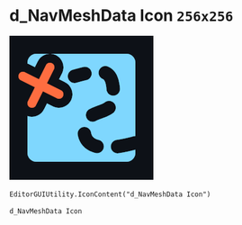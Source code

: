 # d_NavMeshData Icon `256x256`
<img src="/img/d_NavMeshData%20Icon.png" width=256 height=256>

``` CSharp
EditorGUIUtility.IconContent("d_NavMeshData Icon")
```
```
d_NavMeshData Icon
```
